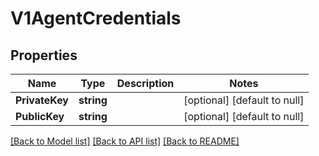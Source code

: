 # V1AgentCredentials

## Properties
Name | Type | Description | Notes
------------ | ------------- | ------------- | -------------
**PrivateKey** | **string** |  | [optional] [default to null]
**PublicKey** | **string** |  | [optional] [default to null]

[[Back to Model list]](../README.md#documentation-for-models) [[Back to API list]](../README.md#documentation-for-api-endpoints) [[Back to README]](../README.md)

